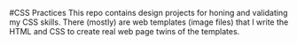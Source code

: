#CSS Practices
This repo contains design projects for honing and validating my CSS skills. There  (mostly) are web templates (image files) that I write the HTML and CSS to create real web page twins of the templates.
